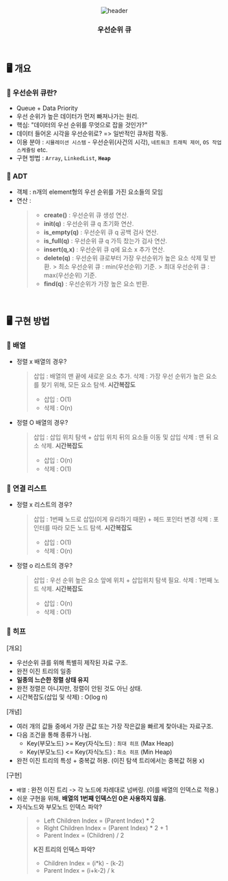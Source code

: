 <div align="center">
  
  ![header](https://capsule-render.vercel.app/api?type=waving&color=timeAuto&height=180&section=header&text=Priority%20Queue&fontSize=70)
  ### 우선순위 큐
</div>

<br/>

## 🖥️ 개요

### 📌 우선순위 큐란?
- Queue + Data Priority
- 우선 순위가 높은 데이터가 먼저 빠져나가는 원리.
- 핵심: "데이터의 우선 순위를 무엇으로 잡을 것인가?"
- 데이터 들어온 시각을 우선순위로? => 일반적인 큐처럼 작동.
- 이용 분야 : `시뮬레이션 시스템` - 우선순위(사건의 시각), `네트워크 트래픽 제어`, `OS 작업 스케쥴링` etc.
- 구현 방법 : `Array`, `LinkedList`, **`Heap`**

### 📌 ADT
- 객체 : n개의 element형의 우선 순위를 가진 요소들의 모임
- 연산 : 
    > - **create()** : 우선순위 큐 생성 연산.
    > - **init(q)** : 우선순위 큐 q 초기화 연산.
    > - **is_empty(q)** : 우선순위 큐 q 공백 검사 연산.
    > - **is_full(q)** : 우선순위 큐 q 가득 찼는가 검사 연산.
    > - **insert(q,x)** : 우선순위 큐 q에 요소 x 추가 연산.
    > - **delete(q)** : 우선순위 큐로부터 가장 우선순위가 높은 요소 삭제 및 반환.
        > 최소 우선순위 큐 : min(우선순위) 기준.
        > 최대 우선순위 큐 : max(우선순위) 기준.
    > - **find(q)** : 우선순위가 가장 높은 요소 반환.

<br/>

## 🖥️ 구현 방법

### 📌 배열
- 정렬 x 배열의 경우?
    > 삽입 : 배열의 맨 끝에 새로운 요소 추가.
    > 삭제 : 가장 우선 순위가 높은 요소를 찾기 위해, 모든 요소 탐색.
    > **시간복잡도**
    > - 삽입 : O(1)
    > - 삭제 : O(n)

- 정렬 O 배열의 경우?
    > 삽입 : 삽입 위치 탐색 + 삽입 위치 뒤의 요소들 이동 및 삽입
    > 삭제 : 맨 뒤 요소 삭제.
    > **시간복잡도**
    > - 삽입 : O(n)
    > - 삭제 : O(1)

### 📌 연결 리스트
- 정렬 x 리스트의 경우?
    > 삽입 : 1번째 노드로 삽입(이게 유리하기 때문) + 헤드 포인터 변경 
    > 삭제 : 포인터를 따라 모든 노드 탐색.
    > **시간복잡도** 
    > - 삽입 : O(1)
    > - 삭제 : O(n)

- 정렬 o 리스트의 경우?
    > 삽입 : 우선 순위 높은 요소 앞에 위치 + 삽입위치 탐색 필요.
    > 삭제 : 1번째 노드 삭제.
    > **시간복잡도**
    > - 삽입 : O(n)
    > - 삭제 : O(1)

### 📌 히프
[개요]
- 우선순위 큐를 위해 특별히 제작된 자료 구조.
- 완전 이진 트리의 일종
- **일종의 느슨한 정렬 상태 유지**
- 완전 정렬은 아니지만, 정렬이 안된 것도 아닌 상태.
- 시간복잡도(삽입 및 삭제) : O(log n)

[개념]
- 여러 개의 값들 중에서 가장 큰값 또는 가장 작은값을 빠르게 찾아내는 자료구조.
- 다음 조건을 통해 종류가 나뉨.
    - Key(부모노드) >= Key(자식노드) : `최대 히프` (Max Heap)
    - Key(부모노드) <= Key(자식노드) : `최소 히프` (Min Heap)
- 완전 이진 트리의 특성 + 중복값 허용. (이진 탐색 트리에서는 중복값 허용 x)

[구현]
- `배열` : 완전 이진 트리 -> 각 노드에 차례대로 넘버링. (이를 배열의 인덱스로 적용.)
- 쉬운 구현을 위해, **배열의 1번째 인덱스인 0은 사용하지 않음.**
- 자식노드와 부모노드 인덱스 파악?
    > - Left Children Index = (Parent Index) * 2
    > - Right Children Index = (Parent Index) * 2 + 1
    > - Parent Index = (Children) / 2
    >
    > **K진 트리의 인덱스 파악?**
    > - Children Index = (i*k) - (k-2)
    > - Parent Index = (i+k-2) / k
